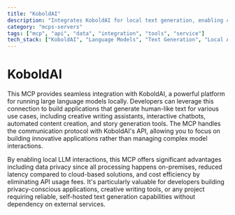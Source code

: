 ```yaml
---
title: "KoboldAI"
description: "Integrates KoboldAI for local text generation, enabling creative writing, chatbots, and content creation with language models."
category: "mcps-servers"
tags: ["mcp", "api", "data", "integration", "tools", "service"]
tech_stack: ["KoboldAI", "Language Models", "Text Generation", "Local AI", "Creative Writing"]
---
```


# KoboldAI

This MCP provides seamless integration with KoboldAI, a powerful platform for running large language models locally. Developers can leverage this connection to build applications that generate human-like text for various use cases, including creative writing assistants, interactive chatbots, automated content creation, and story generation tools. The MCP handles the communication protocol with KoboldAI's API, allowing you to focus on building innovative applications rather than managing complex model interactions.

By enabling local LLM interactions, this MCP offers significant advantages including data privacy since all processing happens on-premises, reduced latency compared to cloud-based solutions, and cost efficiency by eliminating API usage fees. It's particularly valuable for developers building privacy-conscious applications, creative writing tools, or any project requiring reliable, self-hosted text generation capabilities without dependency on external services.
